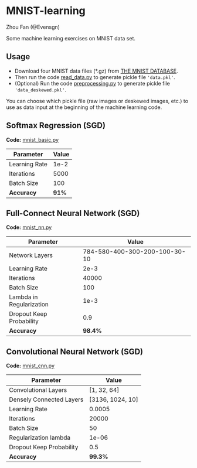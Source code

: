 # MNIST-learning

Zhou Fan (@Evensgn)

Some machine learning exercises on MNIST data set.

## Usage
* Download four MNIST data files (*.gz) from [THE MNIST DATABASE](http://yann.lecun.com/exdb/mnist/).
* Then run the code [read_data.py](read_data.py) to generate pickle file `'data.pkl'`.
* (Optional) Run the code [preprocessing.py](preprocessing.py) to generate pickle file `'data_deskewed.pkl'`.

You can choose which pickle file (raw images or deskewed images, etc.) to use as data input at the beginning of the machine learning code.

## Softmax Regression (SGD)
**Code:** [mnist_basic.py](mnist_basic.py)

Parameter | Value
------------ | ----
Learning Rate | 1e-2 
Iterations | 5000
Batch Size | 100
**Accuracy** | **91%**

## Full-Connect Neural Network (SGD)
**Code:** [mnist_nn.py](mnist_nn.py)

Parameter | Value
------------ | ----
Network Layers | 784-580-400-300-200-100-30-10
Learning Rate | 2e-3
Iterations | 40000
Batch Size | 100
Lambda in Regularization | 1e-3
Dropout Keep Probability | 0.9
**Accuracy** | **98.4%**

## Convolutional Neural Network (SGD)
**Code:** [mnist_cnn.py](mnist_cnn.py)

Parameter | Value
----------- | ------
Convolutional Layers | [1, 32, 64]
Densely Connected Layers|  [3136, 1024, 10]
Learning Rate | 0.0005
Iterations | 20000
Batch Size | 50
Regularization lambda | 1e-06
Dropout Keep Probability | 0.5
**Accuracy** | **99.3%**
